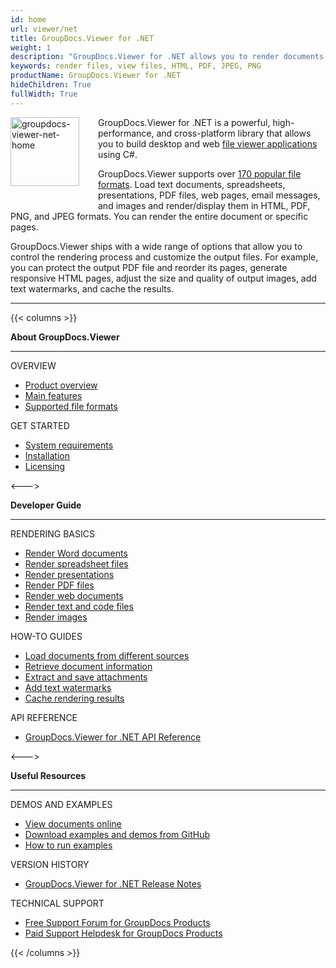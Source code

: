 ```yaml
---
id: home
url: viewer/net
title: GroupDocs.Viewer for .NET
weight: 1
description: "GroupDocs.Viewer for .NET allows you to render documents in various formats as HTML, PDF, JPEG, and PNG files. You do not need to use third-party software to view files within your .NET application."
keywords: render files, view files, HTML, PDF, JPEG, PNG
productName: GroupDocs.Viewer for .NET
hideChildren: True
fullWidth: True
---
```

<img src="/viewer/net/images/home.png" alt="groupdocs-viewer-net-home" align="left" style="width:110px; margin: 0 30px 30px 0"/>

GroupDocs.Viewer for .NET is a powerful, high-performance, and cross-platform library that allows you to build desktop and web [file viewer applications](https://en.wikipedia.org/wiki/File_viewer) using C#.

GroupDocs.Viewer supports over [170 popular file formats](/viewer/net/supported-document-formats). Load text documents, spreadsheets, presentations, PDF files, web pages, email messages, and images and render/display them in HTML, PDF, PNG, and JPEG formats. You can render the entire document or specific pages.

GroupDocs.Viewer ships with a wide range of options that allow you to control the rendering process and customize the output files. For example, you can protect the output PDF file and reorder its pages, generate responsive HTML pages, adjust the size and quality of output images, add text watermarks, and cache the results.

------

{{< columns >}}
<p><b>About GroupDocs.Viewer</b></p>
<hr><p>OVERVIEW</p></hr>
<ul>
    <li><a href='{{< ref "/viewer/net/product-overview.md" >}}'>Product overview</a></li>
    <li><a href='{{< ref "/viewer/net/getting-started/features-overview" >}}'>Main features</a></li>
    <li><a href='{{< ref "/viewer/net/getting-started/supported-document-formats.md" >}}'>Supported file formats</a></li>
</ul>

<p>GET STARTED</p>
<ul>
    <li><a href='{{< ref "/viewer/net/getting-started/system-requirements.md" >}}'>System requirements</a></li>
    <li><a href='{{< ref "/viewer/net/getting-started/installation.md" >}}'>Installation</a></li>
    <li><a href='{{< ref "/viewer/net/getting-started/licensing-and-subscription.md" >}}'>Licensing</a></li>
</ul>   

<--->

<p><b>Developer Guide</b></p>
<hr><p>RENDERING BASICS</p></hr>
<ul>
    <li><a href='{{< ref "viewer/net/rendering-basics/render-word-documents.md" >}}'>Render Word documents</a></li>
    <li><a href='{{< ref "viewer/net/rendering-basics/render-spreadsheets/render-excel-and-apple-numbers-spreadsheets.md" >}}'>Render spreadsheet files</a></li>
    <li><a href='{{< ref "viewer/net/rendering-basics/render-presentations.md" >}}'>Render presentations</a></li>
    <li><a href='{{< ref "viewer/net/rendering-basics/render-pdf-documents.md" >}}'>Render PDF files</a></li>
    <li><a href='{{< ref "viewer/net/rendering-basics/render-web-documents.md" >}}'>Render web documents</a></li>
    <li><a href='{{< ref "viewer/net/rendering-basics/render-text-files.md" >}}'>Render text and code files</a></li>
    <li><a href='{{< ref "viewer/net/rendering-basics/render-images.md" >}}'>Render images</a></li>
</ul>

<p>HOW-TO GUIDES</p>
<ul>
    <li><a href='{{< ref "/viewer/net/developer-guide/loading-documents/loading-documents-from-different-sources/_index.md" >}}'>Load documents from different sources</a></li>
    <li><a href='{{< ref "/viewer/net/developer-guide/retrieving-document-information/how-to-get-file-type-and-pages-count.md" >}}'>Retrieve document information</a></li>
    <li><a href='{{< ref "viewer/net/developer-guide/processing-attachments/how-to-extract-and-save-attachments.md" >}}'>Extract and save attachments</a></li>
    <li><a href='{{< ref "viewer/net/developer-guide/rendering-documents/add-text-watermark.md" >}}'>Add text watermarks</a></li>
    <li><a href='{{< ref "viewer/net/developer-guide/caching-results/_index.md" >}}'>Cache rendering results</a></li>
</ul>

<p>API REFERENCE</p>
<ul>
    <li><a href="https://reference.groupdocs.com/viewer/net/">GroupDocs.Viewer for .NET API Reference</a></li>
</ul>

<--->

<p><b>Useful Resources</b></p>
<hr><p>DEMOS AND EXAMPLES</p></hr>
<ul>
    <li><a href="https://products.groupdocs.app/viewer/total">View documents online</a></li>
    <li><a href="https://github.com/groupdocs-viewer/GroupDocs.Viewer-for-.NET">Download examples and demos from GitHub</a></li>
	<li><a href='{{< ref "/viewer/net/getting-started/how-to-run-examples.md" >}}'>How to run examples</a></li>
</ul>

<p>VERSION HISTORY</p>
<ul>
    <li><a href='{{< ref "/viewer/net/release-notes" >}}'>GroupDocs.Viewer for .NET Release Notes</a></li>
</ul>

<p>TECHNICAL SUPPORT</p>
<ul>
    <li><a href="https://forum.groupdocs.com/">Free Support Forum for GroupDocs Products</a></li>
    <li><a href="https://helpdesk.groupdocs.com/">Paid Support Helpdesk for GroupDocs Products</a></li>
</ul>

{{< /columns >}}
